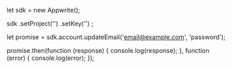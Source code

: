 let sdk = new Appwrite();

sdk
    .setProject('')
    .setKey('')
;

let promise = sdk.account.updateEmail('email@example.com', 'password');

promise.then(function (response) {
    console.log(response);
}, function (error) {
    console.log(error);
});